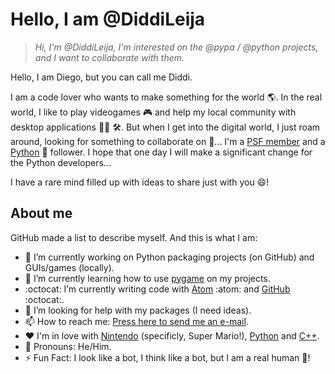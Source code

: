 # Hello, I am @DiddiLeija

>_Hi, I'm @DiddiLeija, I'm interested on the @pypa / @python projects, and I want to collaborate with them._

Hello, I am Diego, but you can call me Diddi.

I am a code lover who wants to make something for the world :earth_americas:. In the real world, I like to play
videogames :video_game: and help my local community with desktop applications :man_technologist: :hammer_and_wrench:. But when I get into the digital world,
I just roam around, looking for something to collaborate on :thinking:... I'm a 
[PSF member](http://python.org/users/DiddiLeija) and a [Python](http://python.org) :snake: follower. I hope that one day I will
make a significant change for the Python developers...

I have a rare mind filled up with ideas to share just with you :smile:!

## About me

GitHub made a list to describe myself. And this is what I am:

- :telescope: I’m currently working on Python packaging projects \(on GitHub\) and GUIs/games \(locally\).
- :seedling: I’m currently learning how to use [pygame](http://pygame.org) on my projects.
- :octocat: I’m currently writing code with [Atom](http://atom.io) :atom: and [GitHub](http://github.com) :octocat:.
- :thinking: I’m looking for help with my packages \(I need ideas\).
- :mailbox: How to reach me: [Press here to send me an e-mail](mailto:dr01191115@gmail.com).
- :heart: I'm in love with [Nintendo](http://nintendo.com) (specificly, Super Mario!), [Python](http://python.org) and [C++](http://isocpp.org).
- :man: Pronouns: He/Him.
- :zap: Fun Fact: I look like a bot, I think like a bot, but I am a real human :man:!

<!---
DiddiLeija/DiddiLeija is a ✨ special ✨ repository because its `README.md` (this file) appears on your GitHub profile.
You can click the Preview link to take a look at your changes.
--->
